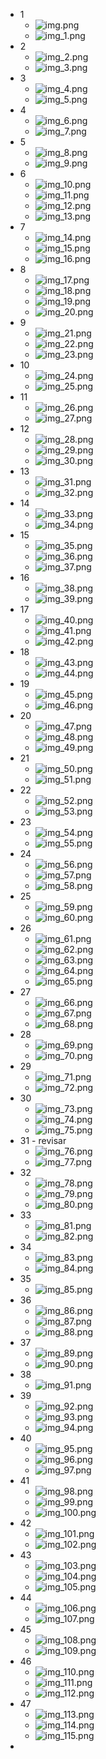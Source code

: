 * 1
  * ![img.png](img.png)
  * ![img_1.png](img_1.png)
* 2
  * ![img_2.png](img_2.png)
  * ![img_3.png](img_3.png)
* 3 
  * ![img_4.png](img_4.png)
  * ![img_5.png](img_5.png)
* 4 
  * ![img_6.png](img_6.png)
  * ![img_7.png](img_7.png)
* 5
  * ![img_8.png](img_8.png)
  * ![img_9.png](img_9.png)
* 6
  * ![img_10.png](img_10.png)
  * ![img_11.png](img_11.png)
  * ![img_12.png](img_12.png)
  * ![img_13.png](img_13.png)
* 7 
  * ![img_14.png](img_14.png)
  * ![img_15.png](img_15.png)
  * ![img_16.png](img_16.png)
* 8
  * ![img_17.png](img_17.png)
  * ![img_18.png](img_18.png)
  * ![img_19.png](img_19.png)
  * ![img_20.png](img_20.png)
* 9
  * ![img_21.png](img_21.png)
  * ![img_22.png](img_22.png)
  * ![img_23.png](img_23.png)
* 10
  * ![img_24.png](img_24.png)
  * ![img_25.png](img_25.png)
* 11
  * ![img_26.png](img_26.png)
  * ![img_27.png](img_27.png)
* 12
  * ![img_28.png](img_28.png)
  * ![img_29.png](img_29.png)
  * ![img_30.png](img_30.png)
* 13
  * ![img_31.png](img_31.png)
  * ![img_32.png](img_32.png)
* 14
  * ![img_33.png](img_33.png)
  * ![img_34.png](img_34.png)
* 15
  * ![img_35.png](img_35.png)
  * ![img_36.png](img_36.png)
  * ![img_37.png](img_37.png)
* 16
  * ![img_38.png](img_38.png)
  * ![img_39.png](img_39.png)
* 17
  * ![img_40.png](img_40.png)
  * ![img_41.png](img_41.png)
  * ![img_42.png](img_42.png)
* 18
  * ![img_43.png](img_43.png)
  * ![img_44.png](img_44.png)
* 19
  * ![img_45.png](img_45.png)
  * ![img_46.png](img_46.png)
* 20
  * ![img_47.png](img_47.png)
  * ![img_48.png](img_48.png)
  * ![img_49.png](img_49.png)
* 21
  * ![img_50.png](img_50.png)
  * ![img_51.png](img_51.png)
* 22
  * ![img_52.png](img_52.png)
  * ![img_53.png](img_53.png)
* 23
  * ![img_54.png](img_54.png)
  * ![img_55.png](img_55.png)
* 24
  * ![img_56.png](img_56.png)
  * ![img_57.png](img_57.png)
  * ![img_58.png](img_58.png)
* 25
  * ![img_59.png](img_59.png)
  * ![img_60.png](img_60.png)
* 26
  * ![img_61.png](img_61.png)
  * ![img_62.png](img_62.png)
  * ![img_63.png](img_63.png)
  * ![img_64.png](img_64.png)
  * ![img_65.png](img_65.png)
* 27
  * ![img_66.png](img_66.png)
  * ![img_67.png](img_67.png)
  * ![img_68.png](img_68.png)
* 28
  * ![img_69.png](img_69.png)
  * ![img_70.png](img_70.png)
* 29
  * ![img_71.png](img_71.png)
  * ![img_72.png](img_72.png)
* 30
  * ![img_73.png](img_73.png)
  * ![img_74.png](img_74.png)
  * ![img_75.png](img_75.png)
* 31 - revisar
  * ![img_76.png](img_76.png)
  * ![img_77.png](img_77.png)
* 32
  * ![img_78.png](img_78.png)
  * ![img_79.png](img_79.png)
  * ![img_80.png](img_80.png)
* 33
  * ![img_81.png](img_81.png)
  * ![img_82.png](img_82.png)
* 34
  * ![img_83.png](img_83.png)
  * ![img_84.png](img_84.png)
* 35
  * ![img_85.png](img_85.png)
* 36
  * ![img_86.png](img_86.png)
  * ![img_87.png](img_87.png)
  * ![img_88.png](img_88.png)
* 37
  * ![img_89.png](img_89.png)
  * ![img_90.png](img_90.png)
* 38
  * ![img_91.png](img_91.png)
* 39
  * ![img_92.png](img_92.png)
  * ![img_93.png](img_93.png)
  * ![img_94.png](img_94.png)
* 40
  * ![img_95.png](img_95.png)
  * ![img_96.png](img_96.png)
  * ![img_97.png](img_97.png)
* 41
  * ![img_98.png](img_98.png)
  * ![img_99.png](img_99.png)
  * ![img_100.png](img_100.png)
* 42
  * ![img_101.png](img_101.png)
  * ![img_102.png](img_102.png)
* 43
  * ![img_103.png](img_103.png)
  * ![img_104.png](img_104.png)
  * ![img_105.png](img_105.png)
* 44
  * ![img_106.png](img_106.png)
  * ![img_107.png](img_107.png)
* 45
  * ![img_108.png](img_108.png)
  * ![img_109.png](img_109.png)
* 46
  * ![img_110.png](img_110.png)
  * ![img_111.png](img_111.png)
  * ![img_112.png](img_112.png)
* 47
  * ![img_113.png](img_113.png)
  * ![img_114.png](img_114.png)
  * ![img_115.png](img_115.png)
* 